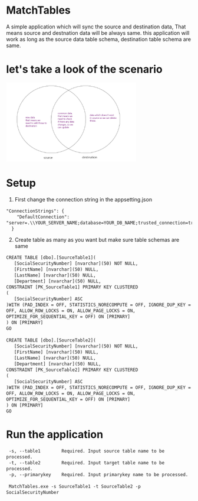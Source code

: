 # MatchTables
A simple application which will sync the source and destination data, That means source and destnation data will be always same. 
this application will work as long as the source data table schema, destination table schema are same. 

# let's take a look of the scenario
<img src="https://github.com/MicroAsif/MatchTables/blob/main/Images/visualization.png" width="70%" height="70%">

# Setup
1. First change the connection string in the appsetting.json 
```
"ConnectionStrings": {
    "DefaultConnection": "server=.\\YOUR_SERVER_NAME;database=YOUR_DB_NAME;trusted_connection=true"
  }
 ```
 2. Create table as many as you want but make sure table schemas are same
 ```
CREATE TABLE [dbo].[SourceTable1](
	[SocialSecurityNumber] [nvarchar](50) NOT NULL,
	[FirstName] [nvarchar](50) NULL,
	[LastName] [nvarchar](50) NULL,
	[Department] [nvarchar](50) NULL,
 CONSTRAINT [PK_SourceTable1] PRIMARY KEY CLUSTERED 
(
	[SocialSecurityNumber] ASC
)WITH (PAD_INDEX = OFF, STATISTICS_NORECOMPUTE = OFF, IGNORE_DUP_KEY = OFF, ALLOW_ROW_LOCKS = ON, ALLOW_PAGE_LOCKS = ON, OPTIMIZE_FOR_SEQUENTIAL_KEY = OFF) ON [PRIMARY]
) ON [PRIMARY]
GO

CREATE TABLE [dbo].[SourceTable2](
	[SocialSecurityNumber] [nvarchar](50) NOT NULL,
	[FirstName] [nvarchar](50) NULL,
	[LastName] [nvarchar](50) NULL,
	[Department] [nvarchar](50) NULL,
 CONSTRAINT [PK_SourceTable2] PRIMARY KEY CLUSTERED 
(
	[SocialSecurityNumber] ASC
)WITH (PAD_INDEX = OFF, STATISTICS_NORECOMPUTE = OFF, IGNORE_DUP_KEY = OFF, ALLOW_ROW_LOCKS = ON, ALLOW_PAGE_LOCKS = ON, OPTIMIZE_FOR_SEQUENTIAL_KEY = OFF) ON [PRIMARY]
) ON [PRIMARY]
GO

 ```
 
 # Run the application 
 
```
 -s, --table1        Required. Input source table name to be processed.
 -t, --table2        Required. Input target table name to be processed.
 -p, --primarykey    Required. Input primarykey name to be processed.
 
 MatchTables.exe -s SourceTable1 -t SourceTable2 -p SocialSecurityNumber
  
 ```





